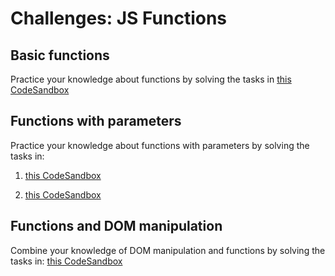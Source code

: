 # Challenges: JS Functions

## Basic functions

Practice your knowledge about functions by solving the tasks in
[this CodeSandbox](https://codesandbox.io/s/github/neuefische/web-exercises/tree/main/sessions/js-functions/basic-functions?file=/js/index.js)

## Functions with parameters

Practice your knowledge about functions with parameters by solving the tasks in:

1.  [this CodeSandbox](https://codesandbox.io/s/github/neuefische/web-exercises/tree/main/sessions/js-functions/functions-with-parameters?file=/js/index.js)

2.  [this CodeSandbox](https://codesandbox.io/s/github/neuefische/web-exercises/tree/main/sessions/js-functions/functions-with-parameters-extra?file=/js/index.js)

## Functions and DOM manipulation

Combine your knowledge of DOM manipulation and functions by solving the tasks in:
[this CodeSandbox](https://codesandbox.io/s/github/neuefische/web-exercises/tree/main/sessions/js-functions/dom-manipulation?file=/js/index.js)
